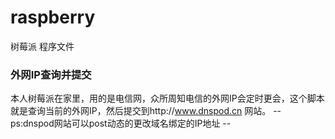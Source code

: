 # raspberry
树莓派 程序文件
### 外网IP查询并提交
本人树莓派在家里，用的是电信网，众所周知电信的外网IP会定时更会，这个脚本就是查询当前的外网IP，然后提交到http://www.dnspod.cn 网站。
-- ps:dnspod网站可以post动态的更改域名绑定的IP地址 --
